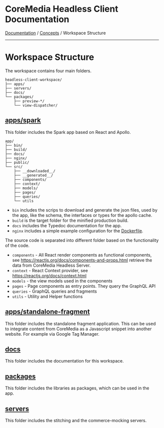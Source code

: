 # CoreMedia Headless Client Documentation

[Documentation](../../README.md) / [Concepts](README.md) / Workspace Structure

---

# Workspace Structure

The workspace contains four main folders.

```
headless-client-workspace/
├── apps/
├── servers/
├── docs/
└── packages/
    ├── preview-*/
    └── view-dispatcher/
```

## [apps/spark](../../../apps/spark)

This folder includes the Spark app based on React and Apollo.

```
app/
├── bin/
├── build/
├── docs/
├── nginx/
├── public/
└── src/
    ├── __downloaded__/
    ├── __generated__/
    ├── components/
    ├── context/
    ├── models/
    ├── pages/
    ├── queries/
    └── utils
```

- `bin` includes the scrips to download and generate the json files, used by the 
  app, like the schema, the interfaces or types for the apollo cache.
- `build` is the target folder for the minified production build.
- `docs` includes the Typedoc documentation for the app.
- `nginx` includes a simple example configuration for the [Dockerfile](../../../apps/Dockerfile).

The source code is separated into different folder based on the functionality of 
the code.

- `components` - All React render components as functional components, 
  see https://reactjs.org/docs/components-and-props.html
  retrieve the data from CoreMedia Headless Server.
- `context` - React Context provider, see https://reactjs.org/docs/context.html
- `models` - the view models used in the components
- `pages` - Page components as entry points. They query the GraphQL API
- `queries` - GraphQL queries and fragments
- `utils` - Utility and Helper functions

## [apps/standalone-fragment](../../../apps/standalone-fragment)

This folder includes the standalone fragment application. This can be used to
integrate content from CoreMedia as a Javascript snippet into another 
website. For example via Google Tag Manager.

## [docs](../../../docs)

This folder includes the documentation for this workspace.

## [packages](../../../packages)

This folder includes the libraries as packages, which can be used in the app.

## [servers](../../../servers)

This folder includes the stitching and the commerce-mocking servers.

